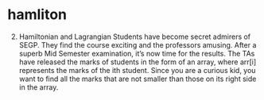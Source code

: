 # hamliton
2. Hamiltonian and Lagrangian Students have become secret admirers of SEGP. They find the course exciting and the professors amusing. After a superb Mid Semester examination, it’s now time for the results. The TAs have released the marks of students in the form of an array, where arr[i] represents the marks of the ith student.  Since you are a curious kid, you want to find all the marks that are not smaller than those on its right side in the array. 
